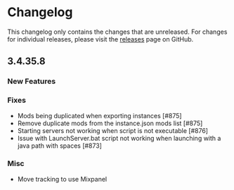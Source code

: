 # Changelog

This changelog only contains the changes that are unreleased. For changes for individual releases, please visit the
[releases](https://github.com/ATLauncher/ATLauncher/releases) page on GitHub.

## 3.4.35.8

### New Features

### Fixes
- Mods being duplicated when exporting instances [#875]
- Remove duplicate mods from the instance.json mods list [#875]
- Starting servers not working when script is not executable [#876]
- Issue with LaunchServer.bat script not working when launching with a java path with spaces [#873]

### Misc
- Move tracking to use Mixpanel